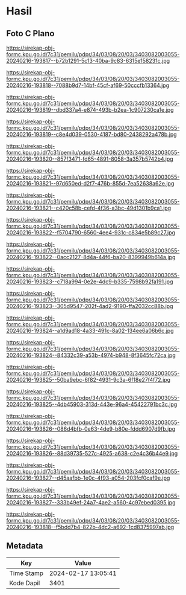 # Hasil

## Foto C Plano

https://sirekap-obj-formc.kpu.go.id/7c31/pemilu/pdpr/34/03/08/20/03/3403082003055-20240216-193817--b72b1291-5c13-40ba-9c83-6315e158231c.jpg

https://sirekap-obj-formc.kpu.go.id/7c31/pemilu/pdpr/34/03/08/20/03/3403082003055-20240216-193818--7088b9d7-14bf-45cf-af69-50cccfb13364.jpg

https://sirekap-obj-formc.kpu.go.id/7c31/pemilu/pdpr/34/03/08/20/03/3403082003055-20240216-193819--dbd337a4-e874-493b-b2ea-1c907230ca1e.jpg

https://sirekap-obj-formc.kpu.go.id/7c31/pemilu/pdpr/34/03/08/20/03/3403082003055-20240216-193819--c8e4d039-0530-4187-bd80-2438292a478b.jpg

https://sirekap-obj-formc.kpu.go.id/7c31/pemilu/pdpr/34/03/08/20/03/3403082003055-20240216-193820--857f3471-fd65-4891-8058-3a357b5742b4.jpg

https://sirekap-obj-formc.kpu.go.id/7c31/pemilu/pdpr/34/03/08/20/03/3403082003055-20240216-193821--97d650ed-d2f7-476b-855d-7ea52638a62e.jpg

https://sirekap-obj-formc.kpu.go.id/7c31/pemilu/pdpr/34/03/08/20/03/3403082003055-20240216-193821--c420c58b-cefd-4f36-a3bc-49d1301b9ca1.jpg

https://sirekap-obj-formc.kpu.go.id/7c31/pemilu/pdpr/34/03/08/20/03/3403082003055-20240216-193822--f5704790-6560-4ee4-931c-c834e5b89c27.jpg

https://sirekap-obj-formc.kpu.go.id/7c31/pemilu/pdpr/34/03/08/20/03/3403082003055-20240216-193822--0acc2127-8d4a-44f6-ba20-8399949b614a.jpg

https://sirekap-obj-formc.kpu.go.id/7c31/pemilu/pdpr/34/03/08/20/03/3403082003055-20240216-193823--c718a994-0e2e-4dc9-b335-7598b92fa191.jpg

https://sirekap-obj-formc.kpu.go.id/7c31/pemilu/pdpr/34/03/08/20/03/3403082003055-20240216-193823--305d9547-202f-4ad2-9190-ffa2032cc88b.jpg

https://sirekap-obj-formc.kpu.go.id/7c31/pemilu/pdpr/34/03/08/20/03/3403082003055-20240216-193824--a1d9ad18-4a33-491c-8a02-134ee6a06b6c.jpg

https://sirekap-obj-formc.kpu.go.id/7c31/pemilu/pdpr/34/03/08/20/03/3403082003055-20240216-193824--84332c39-a53b-4974-b948-8f3645fc72ca.jpg

https://sirekap-obj-formc.kpu.go.id/7c31/pemilu/pdpr/34/03/08/20/03/3403082003055-20240216-193825--50ba9ebc-6f82-4931-9c3a-6f18e27f4f72.jpg

https://sirekap-obj-formc.kpu.go.id/7c31/pemilu/pdpr/34/03/08/20/03/3403082003055-20240216-193825--4db45903-313d-443e-96a4-45422791bc3c.jpg

https://sirekap-obj-formc.kpu.go.id/7c31/pemilu/pdpr/34/03/08/20/03/3403082003055-20240216-193826--086d4bfb-0e63-4de9-b80e-fddd6907d9fb.jpg

https://sirekap-obj-formc.kpu.go.id/7c31/pemilu/pdpr/34/03/08/20/03/3403082003055-20240216-193826--88d39735-527c-4925-a638-c2e4c36b44e9.jpg

https://sirekap-obj-formc.kpu.go.id/7c31/pemilu/pdpr/34/03/08/20/03/3403082003055-20240216-193827--d45aafbb-1e0c-4f93-a054-203fcf0caf9e.jpg

https://sirekap-obj-formc.kpu.go.id/7c31/pemilu/pdpr/34/03/08/20/03/3403082003055-20240216-193827--333b49ef-24a7-4ae2-a560-4c97ebed0395.jpg

https://sirekap-obj-formc.kpu.go.id/7c31/pemilu/pdpr/34/03/08/20/03/3403082003055-20240216-193818--f5bdd7b4-822b-4dc2-a692-1cd8375997ab.jpg


## Metadata

| Key        | Value               |
| ---------- | ------------------- |
| Time Stamp | 2024-02-17 13:05:41 |
| Kode Dapil | 3401                |



